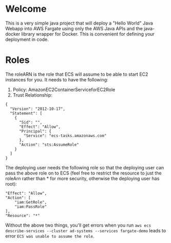 # Welcome
This is a very simple java project that will deploy a "Hello World" Java Webapp into AWS Fargate using only the AWS Java APIs and the java-docker library wrapper for Docker.  This is convenient for defining your deployment in code.

# Roles

The roleARN is the role that ECS will assume to be able to start EC2 instances for you.  It needs to have the following:

1. Policy: AmazonEC2ContainerServiceforEC2Role
1. Trust Relationship:

```
{
  "Version": "2012-10-17",
  "Statement": [
    {
      "Sid": "",
      "Effect": "Allow",
      "Principal": {
        "Service": "ecs-tasks.amazonaws.com"
      },
      "Action": "sts:AssumeRole"
    }
  ]
}
```

The deploying user needs the following role so that the deploying user can pass the above role on to ECS (feel free to restrict the resource to just the roleArn rather than * for more security, otherwise the deploying user has root):
```
"Effect": "Allow",
"Action": [
    "iam:GetRole",
    "iam:PassRole"
],
"Resource": "*"
```


Without the above two things, you'll get errors when you run `aws ecs describe-services --cluster ad-systems --services fargate-demo` leads to error `ECS was unable to assume the role`.


